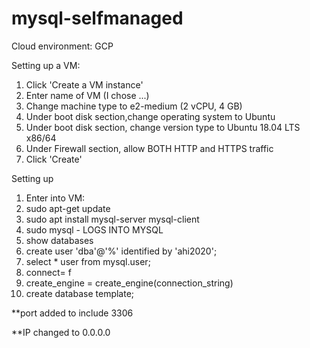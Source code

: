 # mysql-selfmanaged

Cloud environment: GCP

Setting up a VM:

1. Click 'Create a VM instance'
2. Enter name of VM (I chose ...)
3. Change machine type to e2-medium (2 vCPU, 4 GB)
4. Under boot disk section,change operating system to Ubuntu
5. Under boot disk section, change version type to Ubuntu 18.04 LTS x86/64
6. Under Firewall section, allow BOTH HTTP and HTTPS traffic
7. Click 'Create'

Setting up

1. Enter into VM:
2. sudo apt-get update
3. sudo apt install mysql-server mysql-client
4. sudo mysql - LOGS INTO MYSQL
5. show databases
6. create user 'dba'@'%' identified by 'ahi2020';
7. select * user from mysql.user;
8. connect= f
9. create_engine = create_engine(connection_string)
10. create database template;

**port added to include 3306

**IP changed to 0.0.0.0
